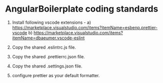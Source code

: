# AngularBoilerplate coding standards

1. Install following vscode extensions -
   a) https://marketplace.visualstudio.com/items?itemName=esbenp.prettier-vscode
   b) https://marketplace.visualstudio.com/items?itemName=dbaeumer.vscode-eslint

2. Copy the shared .eslintrc.js file.
3. Copy the shared .prettierrc.json file.
4. Copy the shared .settings.json file.
5. configure prettier as your default formatter.
